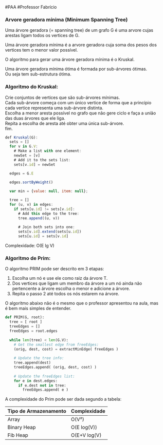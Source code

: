 
#PAA
#Professor Fabrício

### Arvore geradora mínima (Minimum Spanning Tree)

Uma árvore geradora (= spanning tree) de um grafo G é uma arvore cujas
arestas ligam todos os vertices de G.

Uma árvore geradora mínima é a arvore geradora cuja soma dos
pesos dos vertices tem o menor valor possível.

O algoritmo para gerar uma árvore geradora mínima é o Kruskal.

Uma árvore geradora mínima ótima é formada por sub-árvores ótimas.  
Ou seja tem sub-estrutura ótima.

### Algoritmo do Kruskal:

Crie conjuntos de vertices que são sub-árvores mínimas.  
Cada sub-árvore começa com um único vertice de forma que a princípio
cada vertice representa uma sub-árvore distinta.  
Escolha a menor aresta possível no grafo que não gere ciclo
e faça a união das duas árvores que ele liga.  
Repita a escolha de aresta até obter uma única sub-árvore.  
fim.

```javascript
def Kruskal(G):
  sets = []
  for v in G.V:
    # Make a list with one element:
    newSet = [v]
    # Add it to the sets list:
    sets[v.id] = newSet

  edges = G.E

  edges.sortByWeight()
  
  var min = {value: null, item: null};

  tree = []
  for (u, v) in edges:
    if sets[u.id] != sets[v.id]:
      # Add this edge to the tree:
      tree.append((u, v))
      
      # Join both sets into one:
      sets[v.id].extend(sets[u.id])
      sets[u.id] = sets[v.id]
```

Complexidade: O(E lg V)

### Algoritmo de Prim:

O algoritmo PRIM pode ser descrito em 3 etapas:

1. Escolha um nó e use ele como raiz da árvore T.
2. Dos vertices que ligam um membro da árvore a um nó ainda não pertencente a árvore escolha o menor e adicione a árvore.
3. Repita o passo 2 até todos os nós estarem na árvore.

O algoritmo abaixo não é o mesmo que o professor apresentou na aula, mas é bem mais simples de entender.

```python
def PRIM(G, root):
  tree = [ root ]
  treeEdges = []
  freeEdges = root.edges
  
  while len(tree) < len(G.V):
    # Get the smallest edge from freeEdges:
    (orig, dest, cost) = extractMinEdge( freeEdges )
    
    # Update the tree info:
    tree.append(dest)
    treeEdges.append( (orig, dest, cost) )
    
    # Update the freeEdges list:
    for e in dest.edges:
      if e.dest not in tree:
        freeEdges.append( e )
```

A complexidade do Prim pode ser dada segundo a tabela:

| Tipo de Armazenamento | Complexidade |
| --------------------- | ------------ |
| Array                 | O(V²)        |
| Binary Heap           | O(E log(V))  |
| Fib Heap              | O(E+V log(V) |







